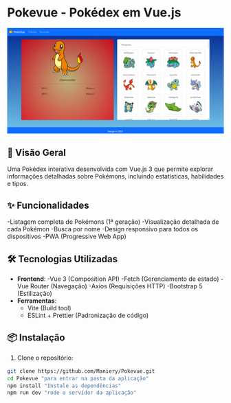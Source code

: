 ﻿# Pokevue - Pokédex em Vue.js

![Preview da Aplicação](public/screenshots/preview.png)

## 🚀 Visão Geral
Uma Pokédex interativa desenvolvida com Vue.js 3 que permite explorar informações detalhadas sobre Pokémons, incluindo estatísticas, habilidades e tipos.

## ✨ Funcionalidades
-Listagem completa de Pokémons (1ª geração)
-Visualização detalhada de cada Pokémon
-Busca por nome
-Design responsivo para todos os dispositivos
-PWA (Progressive Web App)

## 🛠️ Tecnologias Utilizadas
- **Frontend**:
    -Vue 3 (Composition API)
    -Fetch (Gerenciamento de estado)
    -Vue Router (Navegação)
    -Axios (Requisições HTTP)
    -Bootstrap 5 (Estilização)
- **Ferramentas**:
  - Vite (Build tool)
  - ESLint + Prettier (Padronização de código)

## 📦 Instalação

1. Clone o repositório:
```bash
git clone https://github.com/Maniery/Pokevue.git
cd Pokevue "para entrar na pasta da aplicação"
npm install "Instale as dependências"
npm run dev "rode o servidor da aplicação"